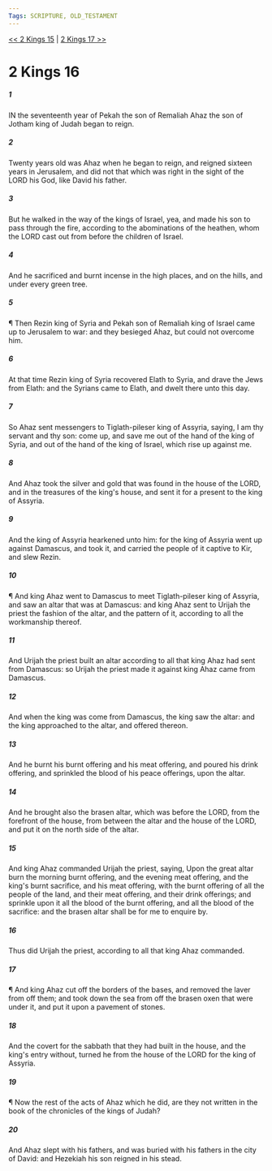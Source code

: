 ```yaml
---
Tags: SCRIPTURE, OLD_TESTAMENT
---
```


[<< 2 Kings 15](OLD_TESTAMENT/12_2_Kings/2_Kings_15.md) | [2 Kings 17 >>](OLD_TESTAMENT/12_2_Kings/2_Kings_17.md)

# 2 Kings 16

##### 1
 IN the seventeenth year of Pekah the son of Remaliah Ahaz the son of Jotham king of Judah began to reign.
##### 2
 Twenty years old was Ahaz when he began to reign, and reigned sixteen years in Jerusalem, and did not that which was right in the sight of the LORD his God, like David his father.
##### 3
 But he walked in the way of the kings of Israel, yea, and made his son to pass through the fire, according to the abominations of the heathen, whom the LORD cast out from before the children of Israel.
##### 4
 And he sacrificed and burnt incense in the high places, and on the hills, and under every green tree.
##### 5
 ¶ Then Rezin king of Syria and Pekah son of Remaliah king of Israel came up to Jerusalem to war: and they besieged Ahaz, but could not overcome him.
##### 6
 At that time Rezin king of Syria recovered Elath to Syria, and drave the Jews from Elath: and the Syrians came to Elath, and dwelt there unto this day.
##### 7
 So Ahaz sent messengers to Tiglath-pileser king of Assyria, saying, I am thy servant and thy son: come up, and save me out of the hand of the king of Syria, and out of the hand of the king of Israel, which rise up against me.
##### 8
 And Ahaz took the silver and gold that was found in the house of the LORD, and in the treasures of the king's house, and sent it for a present to the king of Assyria.
##### 9
 And the king of Assyria hearkened unto him: for the king of Assyria went up against Damascus, and took it, and carried the people of it captive to Kir, and slew Rezin.
##### 10
 ¶ And king Ahaz went to Damascus to meet Tiglath-pileser king of Assyria, and saw an altar that was at Damascus: and king Ahaz sent to Urijah the priest the fashion of the altar, and the pattern of it, according to all the workmanship thereof.
##### 11
 And Urijah the priest built an altar according to all that king Ahaz had sent from Damascus: so Urijah the priest made it against king Ahaz came from Damascus.
##### 12
 And when the king was come from Damascus, the king saw the altar: and the king approached to the altar, and offered thereon.
##### 13
 And he burnt his burnt offering and his meat offering, and poured his drink offering, and sprinkled the blood of his peace offerings, upon the altar.
##### 14
 And he brought also the brasen altar, which was before the LORD, from the forefront of the house, from between the altar and the house of the LORD, and put it on the north side of the altar.
##### 15
 And king Ahaz commanded Urijah the priest, saying, Upon the great altar burn the morning burnt offering, and the evening meat offering, and the king's burnt sacrifice, and his meat offering, with the burnt offering of all the people of the land, and their meat offering, and their drink offerings; and sprinkle upon it all the blood of the burnt offering, and all the blood of the sacrifice: and the brasen altar shall be for me to enquire by.
##### 16
 Thus did Urijah the priest, according to all that king Ahaz commanded.
##### 17
 ¶ And king Ahaz cut off the borders of the bases, and removed the laver from off them; and took down the sea from off the brasen oxen that were under it, and put it upon a pavement of stones.
##### 18
 And the covert for the sabbath that they had built in the house, and the king's entry without, turned he from the house of the LORD for the king of Assyria.
##### 19
 ¶ Now the rest of the acts of Ahaz which he did, are they not written in the book of the chronicles of the kings of Judah?
##### 20
 And Ahaz slept with his fathers, and was buried with his fathers in the city of David: and Hezekiah his son reigned in his stead.
